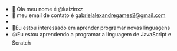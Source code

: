 - 👋 Ola meu nome é @kaizinxz
- 👀 meu email de contato é gabrielalexandregames2@gmail.com
-
-  🌱Eu estou interessado em aprender programar novas linguagens
- 👍Eu estou aprendendo a programar a linguagem de JavaScript e Scratch
